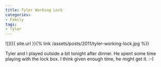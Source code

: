 ```yaml
---
title: Tyler Working Lock
categories:
- Family
tags:
- Tyler
---
```


![]({{ site.url }}{% link /assets/posts/2011/tyler-working-lock.jpg %})
  



Tyler and I played outside a bit tonight after dinner. He spent some time playing with the lock box. I think given enough time, he might get it. :-)

